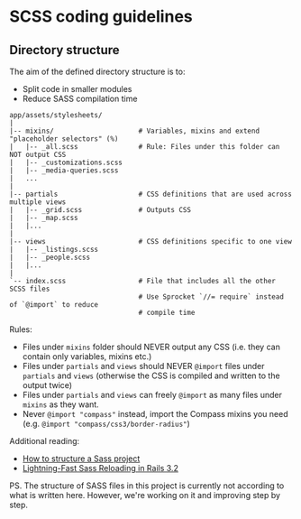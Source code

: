 # SCSS coding guidelines

## Directory structure

The aim of the defined directory structure is to:

* Split code in smaller modules
* Reduce SASS compilation time

```
app/assets/stylesheets/
|
|-- mixins/                     # Variables, mixins and extend "placeholder selectors" (%)
|   |-- _all.scss               # Rule: Files under this folder can NOT output CSS
|   |-- _customizations.scss
|   |-- _media-queries.scss
|   ...
|
|-- partials                    # CSS definitions that are used across multiple views
|   |-- _grid.scss              # Outputs CSS
|   |-- _map.scss
|   |...
|
|-- views                       # CSS definitions specific to one view
|   |-- _listings.scss
|   |-- _people.scss
|   |...
|
`-- index.scss                  # File that includes all the other SCSS files
                                # Use Sprocket `//= require` instead of `@import` to reduce
                                # compile time
```

Rules:

* Files under `mixins` folder should NEVER output any CSS (i.e. they can contain only variables, mixins etc.)
* Files under `partials` and `views` should NEVER `@import` files under `partials` and `views` (otherwise the CSS is compiled and written to the output twice)
* Files under `partials` and `views` can freely `@import` as many files under `mixins` as they want.
* Never `@import "compass"` instead, import the Compass mixins you need (e.g. `@import "compass/css3/border-radius"`)

Additional reading:

* [How to structure a Sass project](http://thesassway.com/beginner/how-to-structure-a-sass-project)
* [Lightning-Fast Sass Reloading in Rails 3.2](http://blog.55minutes.com/2013/01/lightning-fast-sass-reloading-in-rails-32/)

PS. The structure of SASS files in this project is currently not according to what is written here. However, we're working on it and improving step by step.